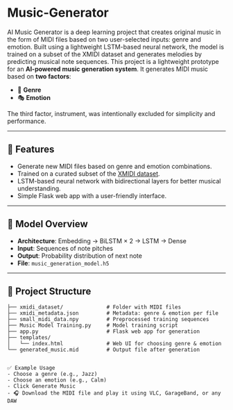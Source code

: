 # Music-Generator
AI Music Generator is a deep learning project that creates original music in the form of MIDI files based on two user-selected inputs: genre and emotion. Built using a lightweight LSTM-based neural network, the model is trained on a subset of the XMIDI dataset and generates melodies by predicting musical note sequences.
This project is a lightweight prototype for an **AI-powered music generation system**. It generates MIDI music based on **two factors**:  
- 🎼 **Genre**  
- 🎭 **Emotion**  

The third factor, instrument, was intentionally excluded for simplicity and performance.  

---

## 🚀 Features

- Generate new MIDI files based on genre and emotion combinations.
- Trained on a curated subset of the [XMIDI dataset](https://github.com/AI-Music-Generation/xmidi).
- LSTM-based neural network with bidirectional layers for better musical understanding.
- Simple Flask web app with a user-friendly interface.

---

## 🧠 Model Overview

- **Architecture**: Embedding → BiLSTM × 2 → LSTM → Dense
- **Input**: Sequences of note pitches
- **Output**: Probability distribution of next note
- **File**: `music_generation_model.h5`

---

## 📁 Project Structure

```plaintext
├── xmidi_dataset/              # Folder with MIDI files
├── xmidi_metadata.json         # Metadata: genre & emotion per file
├── small_midi_data.npy         # Preprocessed training sequences
├── Music Model Training.py     # Model training script
├── app.py                      # Flask web app for generation
├── templates/
│   └── index.html              # Web UI for choosing genre & emotion
└── generated_music.mid         # Output file after generation


✅ Example Usage
- Choose a genre (e.g., Jazz)
- Choose an emotion (e.g., Calm)
- Click Generate Music
- 🎧 Download the MIDI file and play it using VLC, GarageBand, or any DAW
